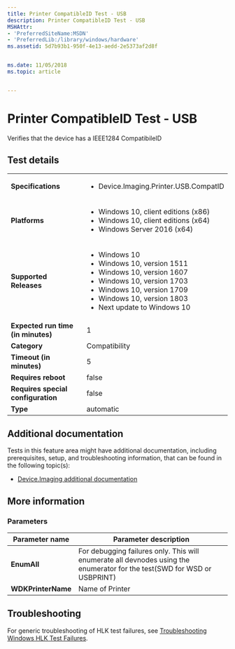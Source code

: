 ```yaml
---
title: Printer CompatibleID Test - USB
description: Printer CompatibleID Test - USB
MSHAttr:
- 'PreferredSiteName:MSDN'
- 'PreferredLib:/library/windows/hardware'
ms.assetid: 5d7b93b1-950f-4e13-aedd-2e5373af2d8f


ms.date: 11/05/2018
ms.topic: article


---
```


# <span id="p_hlk_test.f96d946b-f0b9-4886-aa13-aab6de13a899"></span>Printer CompatibleID Test - USB


Verifies that the device has a IEEE1284 CompatibileID

## Test details

|||
|---|---|
| **Specifications**  | <ul><li>Device.Imaging.Printer.USB.CompatID</li></ul> |  
| **Platforms**   | <ul><li>Windows 10, client editions (x86)</li><li>Windows 10, client editions (x64)</li><li>Windows Server 2016 (x64)</li></ul> |
| **Supported Releases** | <ul><li>Windows 10</li><li>Windows 10, version 1511</li><li>Windows 10, version 1607</li><li>Windows 10, version 1703</li><li>Windows 10, version 1709</li><li>Windows 10, version 1803</li><li>Next update to Windows 10</li></ul> |
|**Expected run time (in minutes)**| 1 |
|**Category**| Compatibility |
|**Timeout (in minutes)**| 5 |
|**Requires reboot**| false |
|**Requires special configuration**| false |
|**Type**| automatic |



## <span id="Additional_documentation"></span><span id="additional_documentation"></span><span id="ADDITIONAL_DOCUMENTATION"></span>Additional documentation


Tests in this feature area might have additional documentation, including prerequisites, setup, and troubleshooting information, that can be found in the following topic(s):

-   [Device.Imaging additional documentation](device-imaging-additional-documentation.md)

## <span id="More_information"></span><span id="more_information"></span><span id="MORE_INFORMATION"></span>More information


### <span id="Parameters"></span><span id="parameters"></span><span id="PARAMETERS"></span>Parameters

| Parameter name     | Parameter description                                                                                                    |
|--------------------|--------------------------------------------------------------------------------------------------------------------------|
| **EnumAll**        | For debugging failures only. This will enumerate all devnodes using the enumerator for the test(SWD for WSD or USBPRINT) |
| **WDKPrinterName** | Name of Printer                                                                                                          |



## <span id="Troubleshooting"></span><span id="troubleshooting"></span><span id="TROUBLESHOOTING"></span>Troubleshooting


For generic troubleshooting of HLK test failures, see [Troubleshooting Windows HLK Test Failures](../user/troubleshooting-windows-hlk-test-failures.md).










